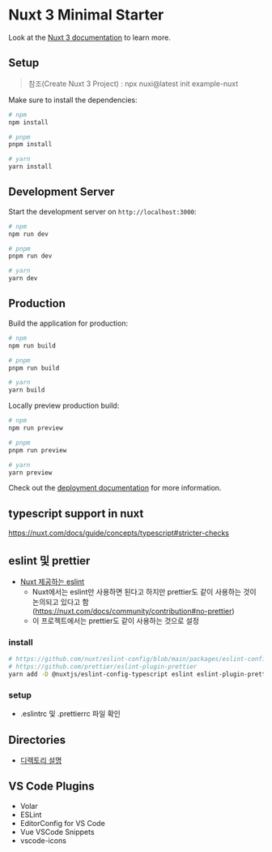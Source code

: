 # Nuxt 3 Minimal Starter

Look at the [Nuxt 3 documentation](https://nuxt.com/docs/getting-started/introduction) to learn more.

## Setup

> 참조(Create Nuxt 3 Project) : npx nuxi@latest init example-nuxt

Make sure to install the dependencies:

```bash
# npm
npm install

# pnpm
pnpm install

# yarn
yarn install
```

## Development Server

Start the development server on `http://localhost:3000`:

```bash
# npm
npm run dev

# pnpm
pnpm run dev

# yarn
yarn dev
```

## Production

Build the application for production:

```bash
# npm
npm run build

# pnpm
pnpm run build

# yarn
yarn build
```

Locally preview production build:

```bash
# npm
npm run preview

# pnpm
pnpm run preview

# yarn
yarn preview
```

Check out the [deployment documentation](https://nuxt.com/docs/getting-started/deployment) for more information.

## typescript support in nuxt

https://nuxt.com/docs/guide/concepts/typescript#stricter-checks

## eslint 및 prettier

- [Nuxt 제공하는 eslint](https://nuxt.com/docs/community/contribution#use-eslint)
  - Nuxt에서는 eslint만 사용하면 된다고 하지만 prettier도 같이 사용하는 것이 논의되고 있다고 함 (https://nuxt.com/docs/community/contribution#no-prettier)
  - 이 프로젝트에서는 prettier도 같이 사용하는 것으로 설정

### install

```bash
# https://github.com/nuxt/eslint-config/blob/main/packages/eslint-config/index.js
# https://github.com/prettier/eslint-plugin-prettier
yarn add -D @nuxtjs/eslint-config-typescript eslint eslint-plugin-prettier prettier eslint-config-prettier
```

### setup
- .eslintrc 및 .prettierrc 파일 확인

## Directories
- [디렉토리 설명](./Directories.md)

## VS Code Plugins
- Volar
- ESLint
- EditorConfig for VS Code
- Vue VSCode Snippets
- vscode-icons
